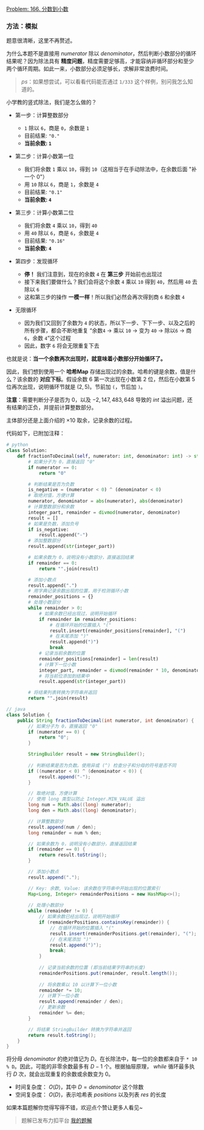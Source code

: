 [Problem: 166. 分数到小数](https://leetcode.cn/problems/fraction-to-recurring-decimal/description/)

### 方法：模拟

题意很清晰，这里不再赘述。

为什么本题不是直接用 $numerator$ 除以 $denominator$，然后判断小数部分的循环结果呢？因为除法具有 **精度问题**，精度需要足够高，才能容纳非循环部分和至少两个循环周期。如此一来，小数部分必须足够长，求解非常浪费时间。

> $ps$：如果想尝试，可以看看代码能否通过 `1/333` 这个样例，别问我怎么知道的。

小学教的竖式除法，我们是怎么做的？

- 第一步：计算整数部分
  - `1` 除以 `6`，商是 `0`，余数是 `1`
  - 目前结果: `"0."`
  - **当前余数: `1`**

- 第二步：计算小数第一位
  - 我们将余数 `1` 乘以 `10`，得到 `10`（这相当于在手动除法中，在余数后面 "补一个 $0$"）
  - 用 `10` 除以 `6`，商是 `1`，余数是 `4`
  - 目前结果: `"0.1"`
  - **当前余数: `4`**

- 第三步：计算小数第二位
  - 我们将余数 `4` 乘以 `10`，得到 `40`
  - 用 `40` 除以 `6`，商是 `6`，余数是 `4`
  - 目前结果: `"0.16"`
  - **当前余数: `4`**

- 第四步：发现循环
  - **停！** 我们注意到，现在的余数 `4` 在 **第三步** 开始前也出现过
  - 接下来我们要做什么？我们会将这个余数 `4` 乘以 `10` 得到 `40`，然后用 `40` 去除以 `6`
  - 这和第三步的操作 **一模一样**！所以我们必然会再次得到商 `6` 和余数 `4`

- 无限循环
  - 因为我们又回到了余数为 `4` 的状态，所以下一步、下下一步、以及之后的所有步骤，都会不断地重复 “余数`4` -> 乘以 `10` -> 变为 `40` -> 除以`6` -> 商 `6`，余数 `4`”这个过程
  - 因此，数字 `6` 将会无限重复下去

也就是说：**当一个余数再次出现时，就意味着小数部分开始循环了。**

因此，我们想到使用一个 **哈希Map** 存储出现过的余数。哈希的键是余数，值是什么？该余数的 **对应下标**。假设余数 $6$ 第一次出现在小数第 $2$ 位，然后在小数第 $5$ 位再次出现，说明循环节就是 $(2,5)$。节前加 `(`，节后加 `)`。

**注意**：需要判断分子是否为 $0$，以及 $-2,147,483,648$ 导致的 $int$ 溢出问题，还有结果的正负，并提前计算整数部分。

主体部分还是上面介绍的 $\times 10$ 取余，记录余数的过程。

代码如下，已附加注释：

```Python
# python
class Solution:
    def fractionToDecimal(self, numerator: int, denominator: int) -> str:
        # 如果分子为 0，直接返回 "0"
        if numerator == 0:
            return "0"

        # 判断结果是否为负数
        is_negative = (numerator < 0) ^ (denominator < 0)
        # 取绝对值，方便计算
        numerator, denominator = abs(numerator), abs(denominator)
        # 计算整数部分和余数
        integer_part, remainder = divmod(numerator, denominator)
        result = []
        # 如果是负数，添加负号
        if is_negative:
            result.append("-")
        # 添加整数部分
        result.append(str(integer_part))

        # 如果余数为 0，说明没有小数部分，直接返回结果
        if remainder == 0:
            return "".join(result)

        # 添加小数点
        result.append(".")
        # 用字典记录余数出现的位置，用于检测循环小数
        remainder_positions = {}
        # 处理小数部分
        while remainder > 0:
            # 如果余数已经出现过，说明开始循环
            if remainder in remainder_positions:
                # 在循环开始的位置插入 "("
                result.insert(remainder_positions[remainder], "(")
                # 在末尾添加 ")"
                result.append(")")
                break
            # 记录当前余数的位置
            remainder_positions[remainder] = len(result)
            # 计算下一位小数
            integer_part, remainder = divmod(remainder * 10, denominator)
            # 将当前位添加到结果中
            result.append(str(integer_part))

        # 将结果列表转换为字符串并返回
        return "".join(result)
```

```Java
// java
class Solution {
    public String fractionToDecimal(int numerator, int denominator) {
        // 如果分子为 0，直接返回 "0"
        if (numerator == 0) {
            return "0";
        }

        StringBuilder result = new StringBuilder();
        
        // 判断结果是否为负数。使用异或 (^) 检查分子和分母的符号是否不同
        if ((numerator < 0) ^ (denominator < 0)) {
            result.append("-");
        }

        // 取绝对值，方便计算
        // 使用 long 类型以防止 Integer.MIN_VALUE 溢出
        long num = Math.abs((long) numerator);
        long den = Math.abs((long) denominator);

        // 计算整数部分
        result.append(num / den);
        long remainder = num % den;

        // 如果余数为 0，说明没有小数部分，直接返回结果
        if (remainder == 0) {
            return result.toString();
        }

        // 添加小数点
        result.append(".");

        // Key: 余数, Value: 该余数在字符串中开始出现的位置索引
        Map<Long, Integer> remainderPositions = new HashMap<>();
        
        // 处理小数部分
        while (remainder != 0) {
            // 如果余数已经出现过，说明开始循环
            if (remainderPositions.containsKey(remainder)) {
                // 在循环开始的位置插入 "("
                result.insert(remainderPositions.get(remainder), "(");
                // 在末尾添加 ")"
                result.append(")");
                break;
            }
            
            // 记录当前余数的位置 (即当前结果字符串的长度)
            remainderPositions.put(remainder, result.length());
            
            // 将余数乘以 10 以计算下一位小数
            remainder *= 10;
            // 计算下一位小数
            result.append(remainder / den);
            // 更新余数
            remainder %= den;
        }

        // 将结果 StringBuilder 转换为字符串并返回
        return result.toString();
    }
}
```

将分母 $denominator$ 的绝对值记为 $D$。在长除法中，每一位的余数都来自于 `* 10 % D`。因此，可能的非零余数最多有 $D-1$ 个。根据抽屉原理， $while$ 循环最多执行 $D$ 次，就会出现重复的余数或余数变为 $0$。

- 时间复杂度： $O(D)$，其中 $D=denominator$ 这个除数
- 空间复杂度： $O(D)$，表示哈希表 $positions$ 以及列表 $res$ 的长度

如果本篇题解你觉得写得不错，欢迎点个赞让更多人看见~

> 题解已发布力扣平台 [我的题解](https://leetcode.cn/problems/fraction-to-recurring-decimal/solutions/3790794/mo-ni-shu-shi-chu-fa-ha-xi-jie-shi-wei-s-kyc1/)
